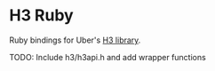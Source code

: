 # H3 Ruby

Ruby bindings for Uber's [H3 library](https://uber.github.io/h3/).

TODO: Include h3/h3api.h and add wrapper functions